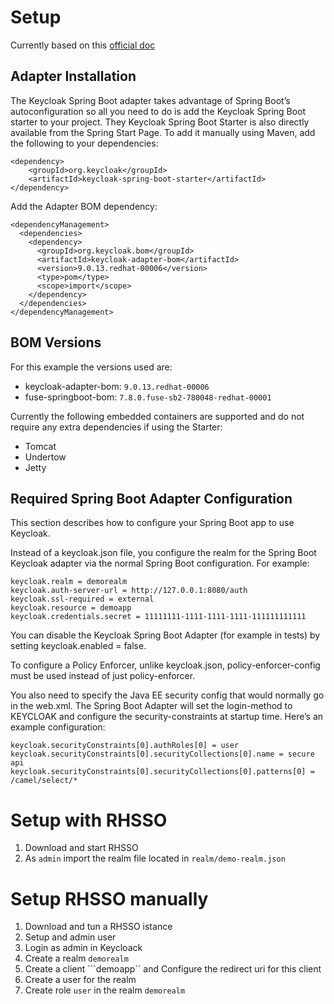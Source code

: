 # Setup

Currently based on this [official doc](https://access.redhat.com/documentation/en-us/red_hat_single_sign-on/7.2/html-single/securing_applications_and_services_guide/index#spring_boot_adapter)

## Adapter Installation

The Keycloak Spring Boot adapter takes advantage of Spring Boot’s autoconfiguration so all you need to do is add the Keycloak Spring Boot starter to your project. They Keycloak Spring Boot Starter is also directly available from the Spring Start Page. To add it manually using Maven, add the following to your dependencies:
```
<dependency>
    <groupId>org.keycloak</groupId>
    <artifactId>keycloak-spring-boot-starter</artifactId>
</dependency>
```
Add the Adapter BOM dependency:

```
<dependencyManagement>
  <dependencies>
    <dependency>
      <groupId>org.keycloak.bom</groupId>
      <artifactId>keycloak-adapter-bom</artifactId>
      <version>9.0.13.redhat-00006</version>
      <type>pom</type>
      <scope>import</scope>
    </dependency>
  </dependencies>
</dependencyManagement>
```
## BOM Versions
For this example the versions used are:

* keycloak-adapter-bom: ```9.0.13.redhat-00006```
* fuse-springboot-bom: ```7.8.0.fuse-sb2-780048-redhat-00001```

Currently the following embedded containers are supported and do not require any extra dependencies if using the Starter:

* Tomcat
* Undertow
* Jetty

## Required Spring Boot Adapter Configuration

This section describes how to configure your Spring Boot app to use Keycloak.

Instead of a keycloak.json file, you configure the realm for the Spring Boot Keycloak adapter via the normal Spring Boot configuration. For example:
```
keycloak.realm = demorealm
keycloak.auth-server-url = http://127.0.0.1:8080/auth
keycloak.ssl-required = external
keycloak.resource = demoapp
keycloak.credentials.secret = 11111111-1111-1111-1111-111111111111
```

You can disable the Keycloak Spring Boot Adapter (for example in tests) by setting keycloak.enabled = false.

To configure a Policy Enforcer, unlike keycloak.json, policy-enforcer-config must be used instead of just policy-enforcer.

You also need to specify the Java EE security config that would normally go in the web.xml. The Spring Boot Adapter will set the login-method to KEYCLOAK and configure the security-constraints at startup time. Here’s an example configuration:
```
keycloak.securityConstraints[0].authRoles[0] = user
keycloak.securityConstraints[0].securityCollections[0].name = secure api
keycloak.securityConstraints[0].securityCollections[0].patterns[0] = /camel/select/*
```
                      
# Setup with RHSSO 


1. Download and start RHSSO
2. As ```admin``` import the realm file  located in ```realm/demo-realm.json```

# Setup RHSSO manually

1. Download and tun a RHSSO istance 
2. Setup and admin user
3. Login as admin in Keycloack
4. Create a realm ```demorealm```
5. Create a client ```demoapp`` and Configure the redirect uri for this client
5. Create a user for the realm
6. Create role ```user``` in the realm ```demorealm```


